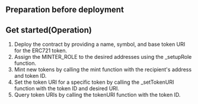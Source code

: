 ## Preparation before deployment

## Get started(Operation)
1. Deploy the contract by providing a name, symbol, and base token URI for the ERC721 token.
2. Assign the MINTER_ROLE to the desired addresses using the _setupRole function.
3. Mint new tokens by calling the mint function with the recipient's address and token ID.
4. Set the token URI for a specific token by calling the _setTokenURI function with the token ID and desired URI.
5. Query token URIs by calling the tokenURI function with the token ID.






